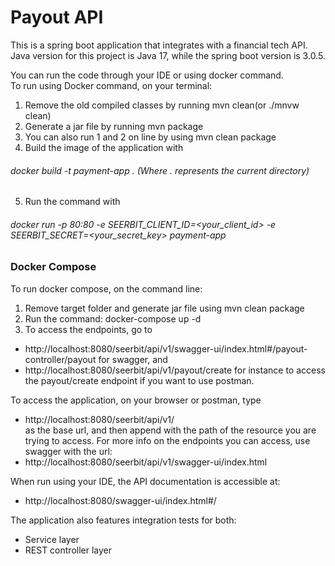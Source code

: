 
#  Payout API
This is a spring boot application that integrates with a financial tech API. Java version for this project is Java 17, while the spring boot version is 3.0.5.

You can run the code through your IDE or using docker command. <br>
To run using Docker command, on your terminal:

1. Remove the old compiled classes by running mvn clean(or ./mnvw clean)
2. Generate a jar file by running mvn package
3. You can also run 1 and 2 on line by using mvn clean package
4. Build the image of the application with
###### docker build -t payment-app . (Where . represents the current directory)
5. Run the command with 
###### docker run  -p 80:80 -e SEERBIT_CLIENT_ID=<your_client_id> -e SEERBIT_SECRET=<your_secret_key> payment-app

### Docker Compose
To run docker compose, on the command line:
1. Remove target folder and generate jar file using mvn clean package
2. Run the command:  docker-compose up -d
3. To access the endpoints, go to 
- http://localhost:8080/seerbit/api/v1/swagger-ui/index.html#/payout-controller/payout
for swagger, and
- http://localhost:8080/seerbit/api/v1/payout/create
for instance to access the payout/create endpoint if you want to use postman.

To access the application, on your browser or postman, type
- http://localhost:8080/seerbit/api/v1/ <br>
as the base url, and then append with the path of the resource you are trying to access.
For more info on the endpoints you can access, use swagger with the url:
- http://localhost:8080/seerbit/api/v1/swagger-ui/index.html <br>

When run using your IDE, the API documentation is accessible at:
- http://localhost:8080/swagger-ui/index.html#/ <br>

The application also features integration tests for both:
- Service layer
- REST controller layer <br>
